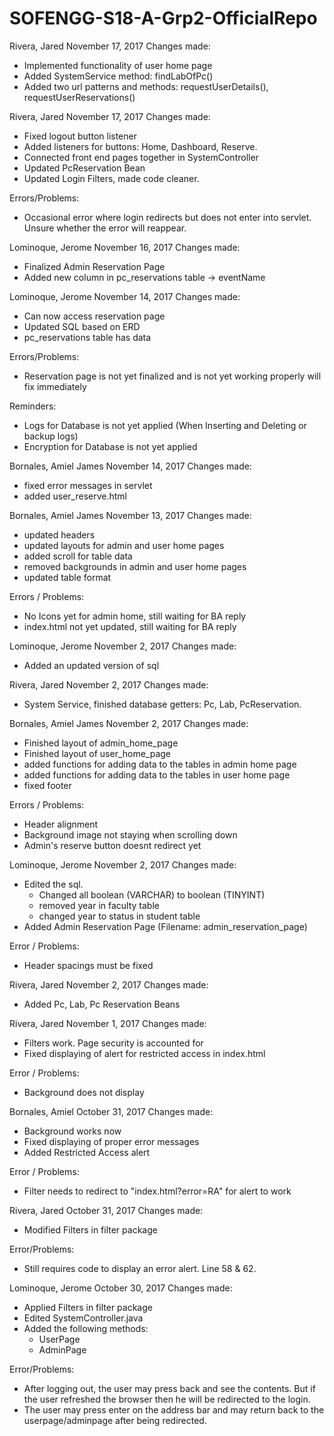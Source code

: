 # SOFENGG-S18-A-Grp2-OfficialRepo

Rivera, Jared November 17, 2017
Changes made:
- Implemented functionality of user home page
- Added SystemService method: findLabOfPc()
- Added two url patterns and methods: requestUserDetails(), requestUserReservations()

Rivera, Jared November 17, 2017
Changes made:
- Fixed logout button listener
- Added listeners for buttons: Home, Dashboard, Reserve.
- Connected front end pages together in SystemController
- Updated PcReservation Bean
- Updated Login Filters, made code cleaner.

Errors/Problems:
- Occasional error where login redirects but does not enter into servlet. Unsure whether the error will reappear. 

Lominoque, Jerome November 16, 2017
Changes made:
- Finalized Admin Reservation Page
- Added new column in pc_reservations table -> eventName

Lominoque, Jerome November 14, 2017
Changes made:
- Can now access reservation page
- Updated SQL based on ERD
- pc_reservations table has data

Errors/Problems:
- Reservation page is not yet finalized and is not yet working properly will fix immediately

Reminders:
- Logs for Database is not yet applied (When Inserting and Deleting or backup logs)
- Encryption for Database is not yet applied

Bornales, Amiel James November 14, 2017
Changes made:
- fixed error messages in servlet
- added user_reserve.html

Bornales, Amiel James November 13, 2017
Changes made:
- updated headers
- updated layouts for admin and user home pages
- added scroll for table data
- removed backgrounds in admin and user home pages
- updated table format

Errors / Problems:
- No Icons yet for admin home, still waiting for BA reply
- index.html not yet updated, still waiting for BA reply

Lominoque, Jerome November 2, 2017
Changes made:
- Added an updated version of sql

Rivera, Jared November 2, 2017
Changes made:
- System Service, finished database getters: Pc, Lab, PcReservation.


Bornales, Amiel James November 2, 2017
Changes made:
- Finished layout of admin_home_page
- Finished layout of user_home_page
- added functions for adding data to the tables in admin home page
- added functions for adding data to the tables in user home page
- fixed footer

Errors / Problems:
- Header alignment
- Background image not staying when scrolling down
- Admin's reserve button doesnt redirect yet

Lominoque, Jerome November 2, 2017
Changes made:
- Edited the sql.
    - Changed all boolean (VARCHAR) to boolean (TINYINT)
    - removed year in faculty table
    - changed year to status in student table
- Added Admin Reservation Page (Filename: admin_reservation_page)
 
Error / Problems:
- Header spacings must be fixed
    
Rivera, Jared November 2, 2017
Changes made:
- Added Pc, Lab, Pc Reservation Beans

Rivera, Jared November 1, 2017
Changes made:
- Filters work. Page security is accounted for
- Fixed displaying of alert for restricted access in index.html

Error / Problems:
- Background does not display


Bornales, Amiel October 31, 2017
Changes made:
- Background works now
- Fixed displaying of proper error messages
- Added Restricted Access alert

Error / Problems:
- Filter needs to redirect to "index.html?error=RA" for alert to work 

Rivera, Jared October 31, 2017
Changes made:
- Modified Filters in filter package

Error/Problems:
- Still requires code to display an error alert. Line  58 & 62.


Lominoque, Jerome October 30, 2017
Changes made:
- Applied Filters in filter package
- Edited SystemController.java
- Added the following methods:
    - UserPage
    - AdminPage
    
Error/Problems:
- After logging out, the user may press back and see the contents. But if the user refreshed the browser then he will be redirected to the login. 
- The user may press enter on the address bar and may return back to the userpage/adminpage after being redirected.
